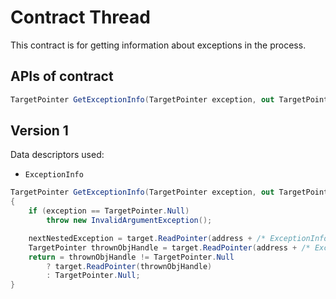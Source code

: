 # Contract Thread

This contract is for getting information about exceptions in the process.

## APIs of contract

``` csharp
TargetPointer GetExceptionInfo(TargetPointer exception, out TargetPointer nextNestedException);
```

## Version 1

Data descriptors used:
- `ExceptionInfo`

``` csharp
TargetPointer GetExceptionInfo(TargetPointer exception, out TargetPointer nextNestedException)
{
    if (exception == TargetPointer.Null)
        throw new InvalidArgumentException();

    nextNestedException = target.ReadPointer(address + /* ExceptionInfo::PreviousNestedInfo offset*/);
    TargetPointer thrownObjHandle = target.ReadPointer(address + /* ExceptionInfo::ThrownObject offset */);
    return = thrownObjHandle != TargetPointer.Null
        ? target.ReadPointer(thrownObjHandle)
        : TargetPointer.Null;
}
```
